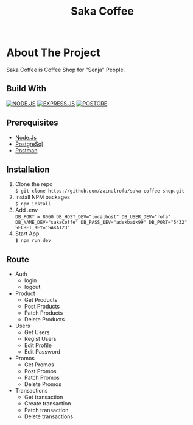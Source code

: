 <h1 align="center"> Saka Coffee </h1> <br>

# About The Project

<p align="left">
  Saka Coffee is Coffee Shop for "Senja" People.
</p>

## Build With

[![NODE.JS](https://img.shields.io/badge/node.js-6DA55F?style=for-the-badge&logo=node.js&logoColor=white)](https://nodejs.org/en/)
[![EXPRESS.JS](https://img.shields.io/badge/express.js-%23404d59.svg?style=for-the-badge&logo=express&logoColor=%2361DAFB)](https://expressjs.com/)
[![POSTGRE](https://img.shields.io/badge/postgres-%23316192.svg?style=for-the-badge&logo=postgresql&logoColor=white)](https://www.postgresql.org/)

## Prerequisites

- [Node.Js](#Node.Js)
- [PostgreSql](#PostgreSql)
- [Postman](#Postman)

## Installation

1. Clone the repo <br>
   `$ git clone https://github.com/zainulrofa/saka-coffee-shop.git`
2. Install NPM packages<br>
   `$ npm install`
3. Add .env<br>
   `DB_PORT = 8060 DB_HOST_DEV="localhost" DB_USER_DEV="rofa" DB_NAME_DEV="sakaCoffe" DB_PASS_DEV="adekbaik99" DB_PORT="5432" SECRET_KEY="SAKA123"`
4. Start App<br>
   `$ npm run dev`

## Route

- Auth
  - login
  - logout
- Product
  - Get Products
  - Post Products
  - Patch Products
  - Delete Products
- Users
  - Get Users
  - Regist Users
  - Edit Profile
  - Edit Password
- Promos
  - Get Promos
  - Post Promos
  - Patch Promos
  - Delete Promos
- Transactions
  - Get transaction
  - Create transaction
  - Patch transaction
  - Delete transactions
